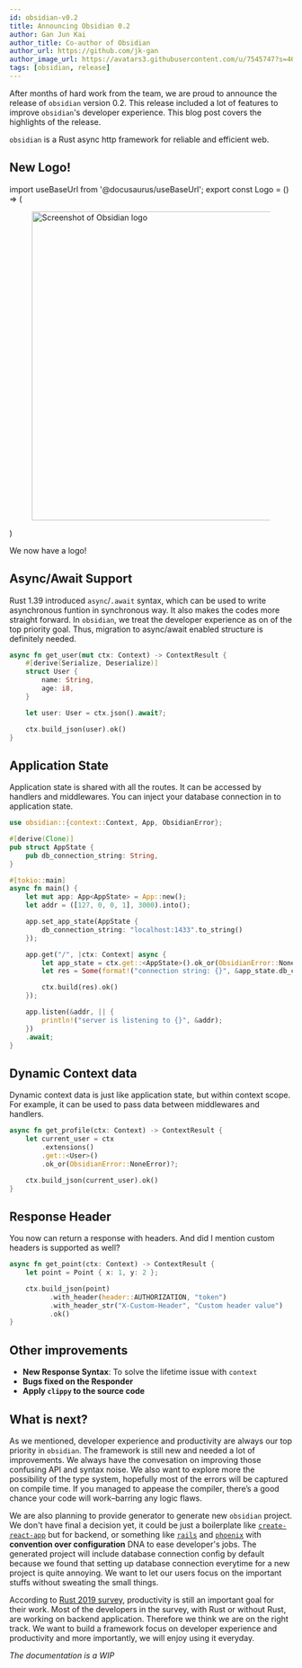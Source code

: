 ```yaml
---
id: obsidian-v0.2
title: Announcing Obsidian 0.2
author: Gan Jun Kai
author_title: Co-author of Obsidian
author_url: https://github.com/jk-gan
author_image_url: https://avatars3.githubusercontent.com/u/7545747?s=460&u=ecd6fc8fcb20d3913c42489a1cbc9c1a5cb1aec0&v=4
tags: [obsidian, release]
---
```


After months of hard work from the team, we are proud to announce the release of `obsidian` version 0.2. This release included a lot of features to improve `obsidian`'s developer experience. This blog post covers the highlights of the release.

`obsidian` is a Rust async http framework for reliable and efficient web.

<!--truncate-->

## New Logo!

import useBaseUrl from '@docusaurus/useBaseUrl';
export const Logo = () => (
  <figure>
    <img width="550" src={useBaseUrl("img/obsidian.svg")} alt="Screenshot of Obsidian logo" />
  </figure>
)

<Logo />

We now have a logo!

## Async/Await Support
Rust 1.39 introduced `async`/`.await` syntax, which can be used to write asynchronous funtion in synchronous way. It also makes the codes more straight forward. In `obsidian`, we treat the developer experience as on of the top priority goal. Thus, migration to async/await enabled structure is definitely needed.

```rust
async fn get_user(mut ctx: Context) -> ContextResult {
    #[derive(Serialize, Deserialize)]
    struct User {
        name: String,
        age: i8,
    }

    let user: User = ctx.json().await?;

    ctx.build_json(user).ok()
}
```

## Application State

Application state is shared with all the routes. It can be accessed by handlers and middlewares. You can inject your database connection in to application state.

```rust
use obsidian::{context::Context, App, ObsidianError};

#[derive(Clone)]
pub struct AppState {
    pub db_connection_string: String,
}

#[tokio::main]
async fn main() {
    let mut app: App<AppState> = App::new();
    let addr = ([127, 0, 0, 1], 3000).into();

    app.set_app_state(AppState {
        db_connection_string: "localhost:1433".to_string()
    });

    app.get("/", |ctx: Context| async {
        let app_state = ctx.get::<AppState>().ok_or(ObsidianError::NoneError)?;
        let res = Some(format!("connection string: {}", &app_state.db_connection_string));

        ctx.build(res).ok()
    });

    app.listen(&addr, || {
        println!("server is listening to {}", &addr);
    })
    .await;
}
```

## Dynamic Context data
Dynamic context data is just like application state, but within context scope. For example, it can be used to pass data between middlewares and handlers.

```rust
async fn get_profile(ctx: Context) -> ContextResult {
    let current_user = ctx
        .extensions()
        .get::<User>()
        .ok_or(ObsidianError::NoneError)?;

    ctx.build_json(current_user).ok()
}
```

## Response Header
You now can return a response with headers. And did I mention custom headers is supported as well?  

```rust
async fn get_point(ctx: Context) -> ContextResult {
    let point = Point { x: 1, y: 2 };

    ctx.build_json(point)
          .with_header(header::AUTHORIZATION, "token")
          .with_header_str("X-Custom-Header", "Custom header value")
          .ok()
}
```

## Other improvements
- **New Response Syntax**: To solve the lifetime issue with `context`
- **Bugs fixed on the Responder**
- **Apply `clippy` to the source code**

## What is next?
As we mentioned, developer experience and productivity are always our top priority in `obsidian`. The framework is still new and needed a lot of improvements. We always have the convesation on improving those confusing API and syntax noise. We also want to explore more the possibility of the type system, hopefully most of the errors will be captured on compile time. If you managed to appease the compiler, there’s a good chance your code will work–barring any logic flaws.

We are also planning to provide generator to generate new `obsidian` project. We don't have final a decision yet, it could be just a boilerplate like [`create-react-app`](https://create-react-app.dev/) but for backend, or something like [`rails`](https://rubyonrails.org/) and [`phoenix`](https://www.phoenixframework.org/) with **convention over configuration** DNA to ease developer's jobs. The generated project will include database connection config by default because we found that setting up database connection everytime for a new project is quite annoying. We want to let our users focus on the important stuffs without sweating the small things.

According to [Rust 2019 survey](https://blog.rust-lang.org/2020/04/17/Rust-survey-2019.html), productivity is still an important goal for their work. Most of the developers in the survey, with Rust or without Rust, are working on backend application. Therefore we think we are on the right track. We want to build a framework focus on developer experience and productivity and more importantly, we will enjoy using it everyday. 

*The documentation is a WIP*
